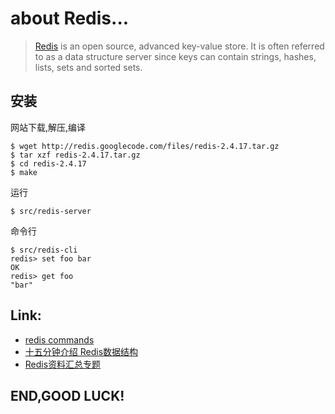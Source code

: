 about Redis...
==============

> [Redis](http://redis.io/) is an open source, advanced key-value store. It is often referred to as a data structure server since keys can contain strings, hashes, lists, sets and sorted sets.

安装
----

网站下载,解压,编译

    $ wget http://redis.googlecode.com/files/redis-2.4.17.tar.gz
    $ tar xzf redis-2.4.17.tar.gz
    $ cd redis-2.4.17
    $ make

运行

    $ src/redis-server

命令行

    $ src/redis-cli
    redis> set foo bar
    OK
    redis> get foo
    "bar"



Link:
----
- [redis commands](http://redis.io/commands) 
- [十五分钟介绍 Redis数据结构](http://blog.nosqlfan.com/html/3202.html)
- [Redis资料汇总专题](http://blog.nosqlfan.com/html/3537.html)

END,GOOD LUCK!
--------------
